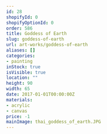 ```yaml
---
id: 28
shopifyId: 0
shopifyOptionId: 0
order: 586
title: Goddess of Earth
slug: goddess-of-earth
url: art-works/goddess-of-earth
aliases: []
categories:
- painting
inStock: true
isVisible: true
location: ""
height: 90
width: 65
date: 2017-01-01T00:00:00Z
materials:
- acrylic
- canvas
price: -1
mainImage: thai_goddess_of_earth.JPG
---
```

